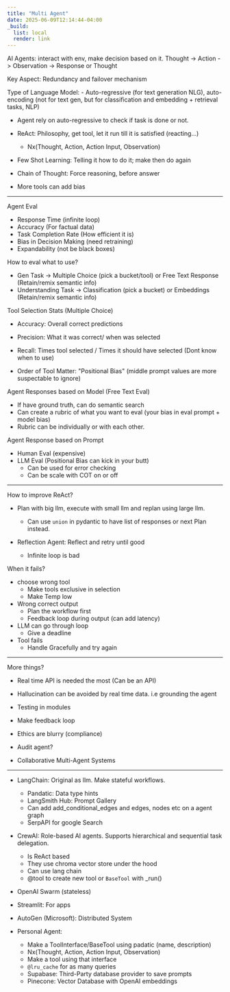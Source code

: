 ```yaml
---
title: "Multi Agent"
date: 2025-06-09T12:14:44-04:00
_build:
  list: local
  render: link
---
```


AI Agents:
interact with env, make decision based on it.
Thought -> Action -> Observation -> Response or Thought

Key Aspect: Redundancy and failover mechanism

Type of Language Model: - Auto-regressive (for text generation NLG), auto-encoding (not for text gen, but for classification and embedding + retrieval tasks, NLP)

- Agent rely on auto-regressive to check if task is done or not.

- ReAct: Philosophy, get tool, let it run till it is satisfied (reacting...)
    - Nx(Thought, Action, Action Input, Observation)

- Few Shot Learning: Telling it how to do it; make then do again
- Chain of Thought: Force reasoning, before answer

- More tools can add bias

---

Agent Eval
 - Response Time (infinite loop)
 - Accuracy (For factual data)
 - Task Completion Rate (How efficient it is)
 - Bias in Decision Making (need retraining)
 - Expandability (not be black boxes)

How to eval what to use?
- Gen Task -> Multiple Choice (pick a bucket/tool) or Free Text Response (Retain/remix semantic info)
- Understanding Task -> Classification (pick a bucket) or Embeddings (Retain/remix semantic info)

Tool Selection Stats (Multiple Choice)
 - Accuracy: Overall correct predictions
 - Precision: What it was correct/ when was selected
 - Recall: Times tool selected / Times it should have selected (Dont know when to use)

- Order of Tool Matter: "Positional Bias" (middle prompt values are more suspectable to ignore)

Agent Responses based on Model (Free Text Eval)
 - If have ground truth, can do semantic search
 - Can create a rubric of what you want to eval (your bias in eval prompt + model bias)
  - Rubric can be individually or with each other.

Agent Response based on Prompt
 - Human Eval (expensive)
 - LLM Eval (Positional Bias can kick in your butt) 
    - Can be used for error checking
    - Can be scale with COT on or off
    
---

How to improve ReAct?
 - Plan with big llm, execute with small llm and replan using large llm.
    - Can use `union` in pydantic to have list of responses or next Plan instead.

 - Reflection Agent: Reflect and retry until good
    - Infinite loop is bad

When it fails?
 - choose wrong tool
    - Make tools exclusive in selection
    - Make Temp low
 - Wrong correct output
    - Plan the workflow first
    - Feedback loop during output (can add latency)
 - LLM can go through loop
    - Give a deadline
 - Tool fails
    - Handle Gracefully and try again

---
More things?

- Real time API is needed the most (Can be an API)
- Hallucination can be avoided by real time data. i.e grounding the agent
- Testing in modules
- Make feedback loop
- Ethics are blurry (compliance)
- Audit agent?

- Collaborative Multi-Agent Systems

---
- LangChain: Original as llm. Make stateful workflows.
    - Pandatic: Data type hints
    - LangSmith Hub: Prompt Gallery
    - Can add add_conditional_edges and edges, nodes etc on a agent graph
    - SerpAPI for google Search

- CrewAI: Role-based AI agents. Supports hierarchical and sequential task delegation.
    - Is ReAct based
    - They use chroma vector store under the hood
    - Can use lang chain
    - @tool to create new tool or `BaseTool` with _run()

- OpenAI Swarm (stateless)
- Streamlit: For apps

- AutoGen (Microsoft): Distributed System

- Personal Agent:
    - Make a ToolInterface/BaseTool using padatic (name, description)
    - Nx(Thought, Action, Action Input, Observation)
    - Make a tool using that interface
    - `@lru_cache` for as many queries
    - Supabase: Third-Party database provider to save prompts
    - Pinecone: Vector Database with OpenAI embeddings
